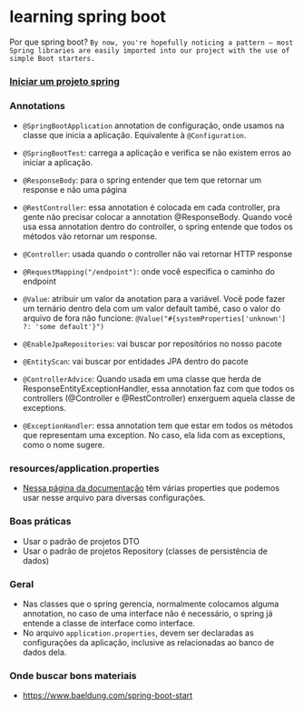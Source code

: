 # learning spring boot

Por que spring boot? `By now, you're hopefully noticing a pattern – most Spring libraries are easily imported into our project with the use of simple Boot starters.`



### [Iniciar um projeto spring](https://start.spring.io/)

### Annotations

- `@SpringBootApplication` annotation de configuração, onde usamos na classe que inicia a aplicação. Equivalente à `@Configuration`.
- `@SpringBootTest`: carrega a aplicação e verifica se não existem erros ao iniciar a aplicação.

- `@ResponseBody`: para o spring entender que tem que retornar um response e não uma página
- `@RestController`: essa annotation é colocada em cada controller, pra gente não precisar colocar a annotation @ResponseBody. Quando você usa essa annotation dentro do controller, o spring entende que todos os métodos vão retornar um response.
- `@Controller`: usada quando o controller não vai retornar HTTP response
- `@RequestMapping("/endpoint")`: onde você especifica o caminho do endpoint
- `@Value`: atribuir um valor da anotation para a variável. Você pode fazer um ternário dentro dela com um valor default també, caso o valor do arquivo de fora não funcione: ```@Value("#{systemProperties['unknown'] ?: 'some default'}")```
- `@EnableJpaRepositories`: vai buscar por repositórios no nosso pacote
- `@EntityScan`: vai buscar por entidades JPA dentro do pacote
- `@ControllerAdvice`: Quando usada em uma classe que herda de ResponseEntityExceptionHandler, essa annotation faz com que todos os controllers (@Controller e @RestController) enxerguem aquela classe de exceptions.
- `@ExceptionHandler`: essa annotation tem que estar em todos os métodos que representam uma exception. No caso, ela lida com as exceptions, como o nome sugere.


### resources/application.properties

- [Nessa página da documentação](https://docs.spring.io/spring-boot/docs/current/reference/html/appendix-application-properties.html) têm várias properties que podemos usar nesse arquivo para diversas configurações.

### Boas práticas 
- Usar o padrão de projetos DTO 
- Usar o padrão de projetos Repository (classes de persistência de dados)

### Geral

- Nas classes que o spring gerencia, normalmente colocamos alguma annotation, no caso de uma interface não é necessário, o spring já entende a classe de interface como interface.
- No arquivo `application.properties`, devem ser declaradas as configurações da aplicação, inclusive as relacionadas ao banco de dados dela.

### Onde buscar bons materiais 

- https://www.baeldung.com/spring-boot-start
